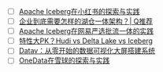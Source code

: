 - [ ] [Apache Iceberg在小红书的探索与实践](https://mp.weixin.qq.com/s/rw3iKYiHoGvTQG04nK0Y8w)
- [ ] [企业到底需要怎样的湖仓一体架构？| Q推荐](https://mp.weixin.qq.com/s/dhcGE96Xv17qhHLudpm3iQ)
- [ ] [Apache Iceberg在网易严选批流一体的实践](https://mp.weixin.qq.com/s/Ui2WRyu2eV3gqTh-kyGupw)
- [ ] [特性大PK？Hudi vs Delta Lake vs Iceberg](https://mp.weixin.qq.com/s/J_a36noSfB3GoPXvN-lVdg)
- [ ] [Datav：从零开始的数据可视化大屏搭建系统](https://mp.weixin.qq.com/s/lnT3AUyKi5suyWrdwUEUcg)
- [ ] [OneData在雪球的探索与实践](https://mp.weixin.qq.com/s/Q04RfkWRryEF3BW6WUfCvw)
